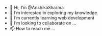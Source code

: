 - 👋 Hi, I’m @AnshikaSharma
- 👀 I’m interested in exploring my knowledge
- 🌱 I’m currently learning web development
- 💞️ I’m looking to collaborate on ...
- 📫 How to reach me ...

<!---
AnshikaSharma24/AnshikaSharma24 is a ✨ special ✨ repository because its `README.md` (this file) appears on your GitHub profile.
You can click the Preview link to take a look at your changes.
--->
